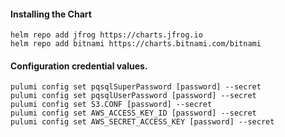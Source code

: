 #### Installing the Chart
```hcl
helm repo add jfrog https://charts.jfrog.io
helm repo add bitnami https://charts.bitnami.com/bitnami
```

#### Configuration credential values.
```hcl
pulumi config set pqsqlSuperPassword [password] --secret
pulumi config set pqsqlUserPassword [password] --secret
pulumi config set S3.CONF [password] --secret
pulumi config set AWS_ACCESS_KEY_ID [password] --secret
pulumi config set AWS_SECRET_ACCESS_KEY [password] --secret
```
